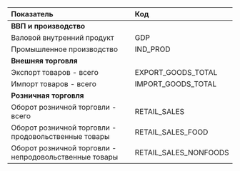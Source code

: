 | Показатель                                             | Код                   |
|:-------------------------------------------------------|:----------------------|
| **ВВП и производство**                                 |                       |
| Валовой внутренний продукт                             | GDP                   |
| Промышленное производство                              | IND_PROD              |
| **Внешняя торговля**                                   |                       |
| Экспорт товаров - всего                                | EXPORT_GOODS_TOTAL    |
| Импорт товаров - всего                                 | IMPORT_GOODS_TOTAL    |
| **Розничная торговля**                                 |                       |
| Оборот розничной торговли - всего                      | RETAIL_SALES          |
| Оборот розничной торговли - продовольственные товары   | RETAIL_SALES_FOOD     |
| Оборот розничной торговли - непродовольственные товары | RETAIL_SALES_NONFOODS |